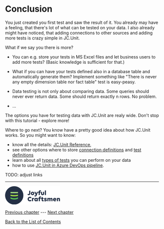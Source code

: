 # Conclusion

You just created you first test and saw the result of it. You already may have a feeling, that there's lot of what can be tested on your data. I also already might have noticed, that adding connections to other sources and adding more tests is crazy simple in JC.Unit.

What if we say you there is more? 

* You can e.g. store your tests in MS Excel files and let business users to add more tests? (Basic knowledge is sufficient for that.) 

* What if you can have your tests defined also in a database table and automatically generate them? Implement something like "There is never any empty dimension table nor fact table" test is easy-peasy.

* Data testing is not only about comparing data. Some queries should never ever return data. Some should return exactly n rows. No problem.

* ...

The options you have for testing data with JC.Unit are realy wide. Don't stop with this tutorial - explore more!

Where to go next? You know have a pretty good idea about how JC.Unit works. So you might want to know:

* know all the details: [JC.Unit Reference](../index),
* see other options where to store [connection definitions](../connections) and [test definitions](../tests)
* learn about all [types of tests](../typesoftests) you can perform on your data
* how to use [JC.Unit in Azure DevOps pipeline](../quick-start-devops/intro).


<span class="todo">TODO: adjust links</span>

------

![Logo](../Images/media/jclogo.png)

[Previous chapter](./run-first-test)  --- [Next chapter](../quick-start-devops/intro)

[Back to the List of Contents](../index)  



